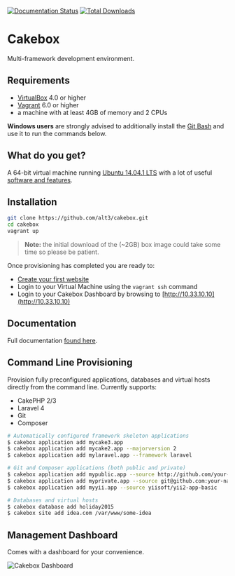 [![Documentation Status](https://readthedocs.org/projects/cakebox/badge)](https://cakebox.readthedocs.org)
[![Total Downloads](https://img.shields.io/packagist/dt/alt3/cakebox-console.svg?style=flat-square)](https://packagist.org/packages/alt3/cakebox-console)

# Cakebox

Multi-framework development environment.

## Requirements

+ [VirtualBox](https://www.virtualbox.org/wiki/Downloads) 4.0 or higher
+ [Vagrant](https://www.vagrantup.com/downloads.htmlhttps://www.virtualbox.org/wiki/Downloads) 6.0 or higher
+ a machine with at least 4GB of memory and 2 CPUs

**Windows users** are strongly advised to additionally install the
[Git Bash](http://git-scm.com/downloads) and use it to run the commands below.

## What do you get?

A 64-bit virtual machine running [Ubuntu 14.04.1 LTS](https://wiki.ubuntu.com/LTS)
with a lot of useful [software and features](http://cakebox.readthedocs.org/en/latest/features/).

## Installation

```bash
git clone https://github.com/alt3/cakebox.git
cd cakebox
vagrant up
```

> **Note:** the initial download of the (~2GB) box image could take some time
> so please be patient.

Once provisioning has completed you are ready to:

- [Create your first website](http://cakebox.readthedocs.org/en/latest/tutorials/creating-your-first-website/)
- Login to your Virtual Machine using the ``vagrant ssh`` command
- Login to your Cakebox Dashboard by browsing to [http://10.33.10.10](http://10.33.10.10)

## Documentation

Full documentation [found here](http://cakebox.readthedocs.org/en/latest/).


## Command Line Provisioning

Provision fully preconfigured applications, databases and virtual hosts
directly from the command line. Currently supports:

+ CakePHP 2/3
+ Laravel 4
+ Git
+ Composer

```bash
# Automatically configured framework skeleton applications
$ cakebox application add mycake3.app
$ cakebox application add mycake2.app --majorversion 2
$ cakebox application add mylaravel.app --framework laravel

# Git and Composer applications (both public and private)
$ cakebox application add mypublic.app --source http://github.com/your-name/repository
$ cakebox application add myprivate.app --source git@github.com:your-name/repository.git
$ cakebox application add myyii.app --source yiisoft/yii2-app-basic

# Databases and virtual hosts
$ cakebox database add holiday2015
$ cakebox site add idea.com /var/www/some-idea
```

## Management Dashboard

Comes with a dashboard for your convenience.

![Cakebox Dashboard](docs/sources/img/cakebox-dashboard.png)

